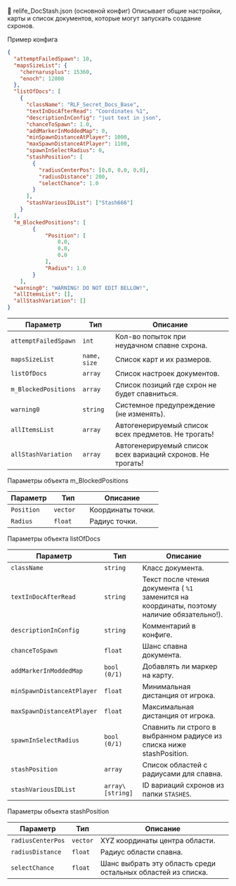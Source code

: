 📁 relife_DocStash.json (основной конфиг)
Описывает общие настройки, карты и список документов, которые могут запускать создание схронов.

Пример конфига
```json
{
  "attemptFailedSpawn": 10,
  "mapsSizeList": {
    "chernarusplus": 15360,
    "enoch": 12800
  },
  "listOfDocs": [
    {
      "className": "RLF_Secret_Docs_Base",
      "textInDocAfterRead": "Coordinates %1",
      "descriptionInConfig": "just text in json",
      "chanceToSpawn": 1.0,
      "addMarkerInModdedMap": 0,
      "minSpawnDistanceAtPlayer": 1000,
      "maxSpawnDistanceAtPlayer": 1100,
      "spawnInSelectRadius": 0,
      "stashPosition": [
        {
          "radiusCenterPos": [0.0, 0.0, 0.0],
          "radiusDistance": 200,
          "selectChance": 1.0
        }
      ],
      "stashVariousIDList": ["Stash666"]
    }
  ],
  "m_BlockedPositions": [
        {
            "Position": [
                0.0,
                0.0,
                0.0
            ],
            "Radius": 1.0
        }
    ],
  "warning0": "WARNING! DO NOT EDIT BELLOW!",
  "allItemsList": [],
  "allStashVariation": []
}
```
| Параметр             | Тип    | Описание                                       |
| -------------------- | ------ | ---------------------------------------------- |
| `attemptFailedSpawn` | `int`    | Кол-во попыток при неудачном спавне схрона.    |
| `mapsSizeList`       | `name, size` | Список карт и их размеров.                     |
| `listOfDocs`         | `array`  | Список настроек документов.                    |
| `m_BlockedPositions`         | `array`  | Список позиций где схрон не будет спавниться.                    |
| `warning0`           | `string` | Системное предупреждение (не изменять).        |
| `allItemsList`       | `array`  | Автогенерируемый список всех предметов. Не трогать!        |
| `allStashVariation`  | `array`  | Автогенерируемый список всех вариаций схронов. Не трогать!|

Параметры объекта m_BlockedPositions

| Параметр                   | Тип            | Описание                                                      |
| -------------------------- | -------------- | ------------------------------------------------------------- |
| `Position`                | `vector  `       | Координаты точки.                                              |
| `Radius`                | `float  `       | Радиус точки.                                              |

Параметры объекта listOfDocs

| Параметр                   | Тип            | Описание                                                      |
| -------------------------- | -------------- | ------------------------------------------------------------- |
| `className`                | `string  `       | Класс документа.                                              |
| `textInDocAfterRead`       | `string `        | Текст после чтения документа ( `%1` заменится на координаты, поэтому наличие обязательно!). |
| `descriptionInConfig`      | `string    `     | Комментарий в конфиге.                                        |
| `chanceToSpawn`            | `float  `        | Шанс спавна документа.                                        |
| `addMarkerInModdedMap`     | `bool (0/1)  `    | Добавлять ли маркер на карту.                                 |
| `minSpawnDistanceAtPlayer` | `float `         | Минимальная дистанция от игрока.                              |
| `maxSpawnDistanceAtPlayer` | `float `         | Максимальная дистанция от игрока.                             |
| `spawnInSelectRadius`      | `bool (0/1)`      | Спавнить ли строго в выбранном радиусе из списка ниже stashPosition.                       |
| `stashPosition`            | `array `         | Список областей с радиусами для спавна.                       |
| `stashVariousIDList`       | `array\[string]` | ID вариаций схронов из папки `STASHES`.                          |

Параметры объекта stashPosition

| Параметр          | Тип           | Описание                       |
| ----------------- | ------------- | ------------------------------ |
| `radiusCenterPos` | `vector` | XYZ координаты центра области. |
| `radiusDistance`  | `float`         | Радиус области спавна.         |
| `selectChance`    | `float`         | Шанс выбрать эту область среди остальных областей из списка.      |

